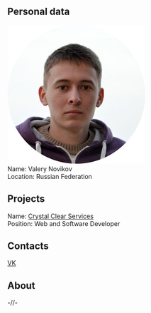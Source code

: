 ## Personal data
![ photo](photo/valery_novikov1.jpg)  
Name: Valery Novikov   
Location: Russian Federation
## Projects 
Name: [Crystal Clear Services](../projects/crystal.md)  
Position: Web and	Software Developer 
## Contacts
[VK](https://vk.com/frut1k_ua)  
## About
-//-
